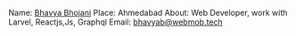 Name: [Bhavya Bhojani](https://github.com/wmt-php-bhavyab)
Place: Ahmedabad
About: Web Developer, work with Larvel, Reactjs,Js, Graphql
Email: bhavyab@webmob.tech